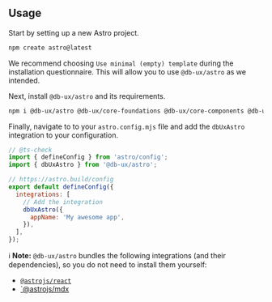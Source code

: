 ## Usage

Start by setting up a new Astro project.

```bash
npm create astro@latest
```

We recommend choosing `Use minimal (empty) template` during the installation questionnaire. This will allow you to use `@db-ux/astro` as we intended.

Next, install `@db-ux/astro` and its requirements.

```bash
npm i @db-ux/astro @db-ux/core-foundations @db-ux/core-components @db-ux/react-components @astrojs/mdx @astrojs/react react
```

Finally, navigate to to your `astro.config.mjs` file and add the `dbUxAstro` integration to your configuration.

```js
// @ts-check
import { defineConfig } from 'astro/config';
import { dbUxAstro } from '@db-ux/astro';

// https://astro.build/config
export default defineConfig({
  integrations: [
    // Add the integration
    dbUxAstro({
      appName: 'My awesome app',
    }),
  ],
});
```

ℹ️ **Note:** `@db-ux/astro` bundles the following integrations (and their dependencies), so you do not need to install them yourself:

- [`@astrojs/react`](https://docs.astro.build/en/guides/integrations-guide/react/)
- [`@astrojs/mdx](https://docs.astro.build/en/guides/integrations-guide/mdx/)
